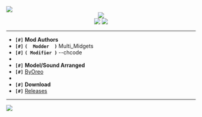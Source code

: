 <img src="https://raw.githubusercontent.com/qberkdc/zombie_swarm/public/logos/logo.jpg">

<div align="center">
    <img src="https://img.shields.io/github/downloads/qberkdc/zombie_swarm/total?style=plastic" />
    <div>
        <a href="https://github.com/qberkdc/zombie_swarm/releases"><img src="https://img.shields.io/badge/releases-blue?style=plastic" /></a>
        <a href="https://github.com/byoreo/zs-list"><img src="https://img.shields.io/badge/addons-blue?style=plastic" /></a>
    </div>
</div>

----

* **`[#]`** **Mod Authors**
* **`[#]`** **`(  Modder  )`** Multi_Midgets
* **`[#]`** **`( Modifier )`** --chcode
* 
* **`[#]`** **Model/Sound Arranged**
* **`[#]`** [ByOreo](https://github.com/byoreo/)
* 
* **`[#]`** **Download**
* **`[#]`** [Releases](https://github.com/qberkdc/zombie_swarm/releases)

----

<img src="https://raw.githubusercontent.com/qberkdc/zombie_swarm/public/logos/banner.jpg">
